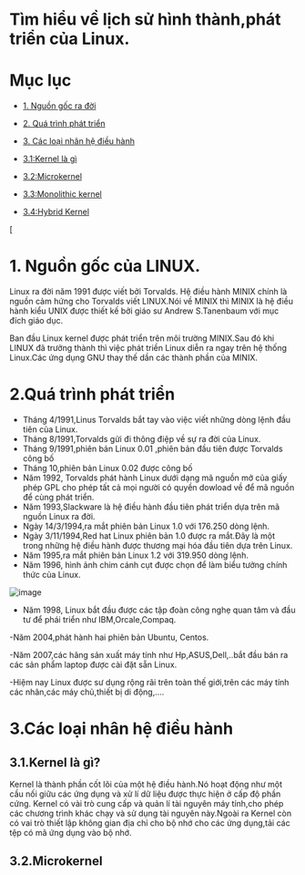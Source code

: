 ﻿
# Tìm hiểu về lịch sử hình thành,phát triển của Linux.

# Mục lục

- [1. Nguồn gốc ra đời](#1)

- [2. Quá trình phát triển](#2)

- [3. Các loại nhân hệ điều hành](#3)

- [3.1:Kernel là gì](#3.1)

- [3.2:Microkernel](#3.2)

- [3.3:Monolithic kernel](#3.3)

- [3.4:Hybrid Kernel](#3.4) 



[<a name="1"><a>
# 1. Nguồn gốc của LINUX.

Linux ra đời năm 1991 được viết bởi Torvalds. Hệ điều hành MINIX chính là nguồn cảm hứng cho Torvalds viết LINUX.Nói về MINIX thì MINIX là hệ điều hành kiểu UNIX được thiết kế bởi giáo sư Andrew S.Tanenbaum với mục đích giáo dục.

Ban đầu Linux kernel được phát triển trên môi trường MINIX.Sau đó khi LINUX đã trưởng thành  thì việc phát triền Linux diễn ra ngay trên hệ thống Linux.Các ứng dụng GNU thay thế dần các thành phần của MINIX.

<a name="2"></a>
# 2.Quá trình phát triển

-  Tháng 4/1991,Linus Torvalds bắt tay vào việc viết những dòng lệnh đầu tiên của Linux.
- Tháng 8/1991,Torvalds gửi đi thông điệp về sự ra đời của Linux.
-  Tháng 9/1991,phiên bản Linux 0.01 ,phiên bản đầu tiên được Torvalds công bố
- Tháng 10,phiên bản Linux 0.02 được công bố
- Năm 1992, Torvalds phát hành Linux dưới dạng mã nguồn mở của giấy phép GPL cho phép tất cả mọi người có quyền dowload về để mã nguồn để cùng phát triển.
- Năm 1993,Slackware là hệ điều hành đầu tiên phát triển dựa trên mã nguồn Linux ra đời.
- Ngày 14/3/1994,ra mắt phiên bản Linux 1.0 với 176.250 dòng lệnh.
- Ngày 3/11/1994,Red hat Linux phiên bản 1.0 được ra mắt.Đây là một trong những hệ điều hành được thương mại hóa đầu tiên dựa trên Linux.
- Năm 1995,ra mắt phiên bản Linux 1.2 với 319.950 dòng lệnh.
- Năm 1996, hình ảnh chim cánh cụt được chọn để làm biểu tưởng chính thức của Linux.

![image](https://upload.wikimedia.org/wikipedia/commons/thumb/3/35/Tux.svg/800px-Tux.svg.png)

- Năm 1998, Linux bắt đầu được các tập đoàn công nghẹ quan tâm và đầu tư để phái triển như IBM,Orcale,Compaq.

-Năm 2004,phát hành hai phiên bản Ubuntu, Centos.

-Năm 2007,các hãng sản xuất máy tính như Hp,ASUS,Dell,..bắt đầu bán ra các sản phẩm laptop được cài đặt sẵn Linux.

-Hiệm nay Linux được sư dụng rộng rãi trên toàn thế giới,trên các máy tính các nhân,các máy chủ,thiết bị di động,....

# 3.Các loại nhân hệ điều hành

## 3.1.Kernel là gì? 

Kernel là thành phần cốt lõi của một hệ điều hành.Nó hoạt động như một cầu nối giữu các ứng dụng và xử lí dữ liệu được thực hiện ở cấp độ phần cứng. Kernel có vài trò cung cấp và quản lí tài nguyên máy tính,cho phép các chương trình khác chạy và sử dụng tài nguyên này.Ngoài ra Kernel còn có vai trò thiết lập không gian địa chỉ cho bộ nhớ cho các ứng dụng,tải các tệp có mã ứng dụng vào bộ nhớ.

## 3.2.Microkernel
